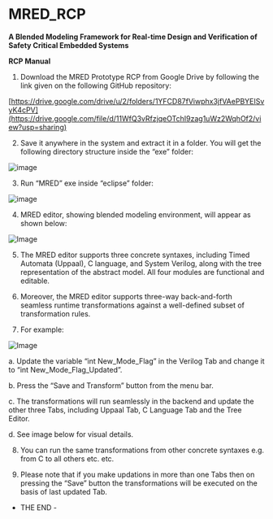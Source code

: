 # MRED_RCP
**A Blended Modeling Framework for Real-time Design and Verification of Safety Critical Embedded Systems**

**RCP Manual**

1.	Download the MRED Prototype RCP from Google Drive by following the link given on the following GitHub repository:

   [https://drive.google.com/drive/u/2/folders/1YFCD87fViwphx3jfVAePBYEISvyK4cPV](https://drive.google.com/file/d/11WfQ3vRfzjqeOTchI9zag1uWz2WqhOf2/view?usp=sharing)

2.	Save it anywhere in the system and extract it in a folder. You will get the following directory structure inside the “exe” folder:

 ![image](https://github.com/user-attachments/assets/b3f3f01e-cc77-4139-b068-b005846016c9)


3.	Run “MRED” exe inside “eclipse” folder:

![image](https://github.com/user-attachments/assets/25f9fea2-eb12-4ee5-81d7-a7fb2a40deed)
 

4.	MRED editor, showing blended modeling environment, will appear as shown below:

![Image](https://github.com/user-attachments/assets/83e044bf-9e64-4fc7-b588-f3f63f75d5a4)


5.	The MRED editor supports three concrete syntaxes, including Timed Automata (Uppaal), C language, and System Verilog, along with the tree representation of the abstract model. All four modules are functional and editable.

6.	 Moreover, the MRED editor supports three-way back-and-forth seamless runtime transformations against a well-defined subset of transformation rules.

7.	For example:

   ![Image](https://github.com/user-attachments/assets/7962ba63-cdb8-4d27-a45e-7ad7fb55c7de)

   a.	Update the variable “int New_Mode_Flag” in the Verilog Tab and change it to “int New_Mode_Flag_Updated”.

   b.	Press the “Save and Transform” button from the menu bar.

   c.	The transformations will run seamlessly in the backend and update the other three Tabs, including Uppaal Tab, C Language Tab and the Tree Editor.

   d.	See image below for visual details.
 

8.	You can run the same transformations from other concrete syntaxes e.g. from C to all others etc. etc.

9.	Please note that if you make updations in more than one Tabs then on pressing the “Save” button the transformations will be executed on the basis of last updated Tab.



-	THE END 	-
